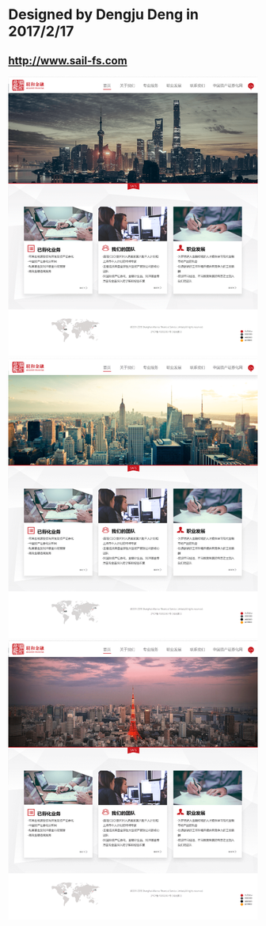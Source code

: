 # Designed by Dengju Deng in 2017/2/17

## http://www.sail-fs.com

![N](img/SAFS_Design/SAFS_homepage_a1_Shanghai.png)
![N](img/SAFS_Design/SAFS_homepage_a1_Newyork.png)
![N](img/SAFS_Design/SAFS_homepage_a1_Tokyo.png)
